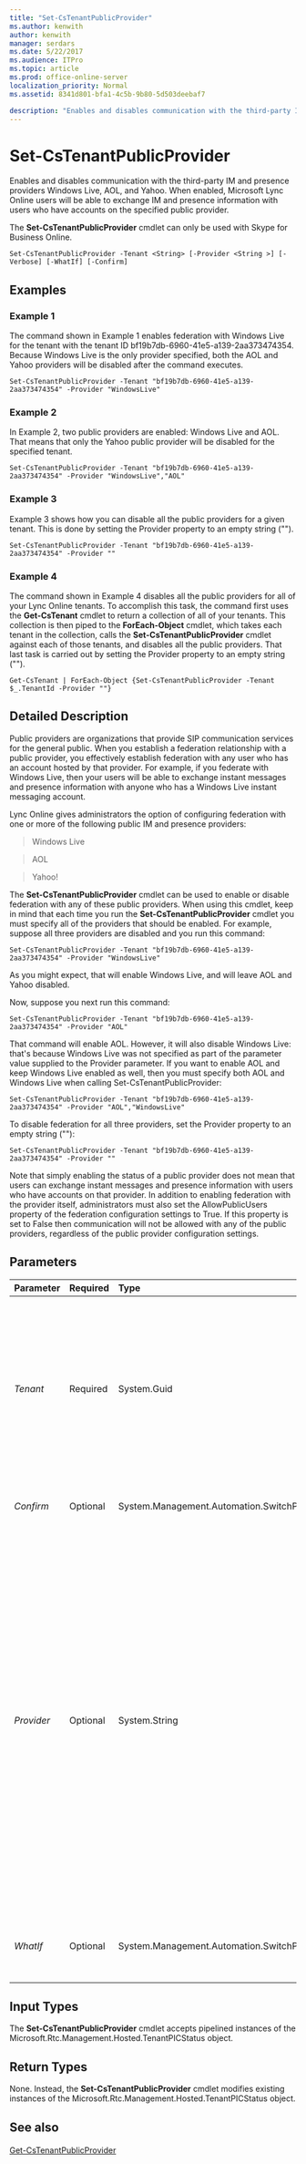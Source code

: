 ```yaml
---
title: "Set-CsTenantPublicProvider"
ms.author: kenwith
author: kenwith
manager: serdars
ms.date: 5/22/2017
ms.audience: ITPro
ms.topic: article
ms.prod: office-online-server
localization_priority: Normal
ms.assetid: 8341d801-bfa1-4c5b-9b80-5d503deebaf7

description: "Enables and disables communication with the third-party IM and presence providers Windows Live, AOL, and Yahoo. When enabled, Microsoft Lync Online users will be able to exchange IM and presence information with users who have accounts on the specified public provider."
---
```


# Set-CsTenantPublicProvider
 
Enables and disables communication with the third-party IM and presence providers Windows Live, AOL, and Yahoo. When enabled, Microsoft Lync Online users will be able to exchange IM and presence information with users who have accounts on the specified public provider.
  
The **Set-CsTenantPublicProvider** cmdlet can only be used with Skype for Business Online.
  
```
Set-CsTenantPublicProvider -Tenant <String> [-Provider <String >] [-Verbose] [-WhatIf] [-Confirm]
```

## Examples
<a name="Examples"> </a>

### Example 1

The command shown in Example 1 enables federation with Windows Live for the tenant with the tenant ID bf19b7db-6960-41e5-a139-2aa373474354. Because Windows Live is the only provider specified, both the AOL and Yahoo providers will be disabled after the command executes.
  
```
Set-CsTenantPublicProvider -Tenant "bf19b7db-6960-41e5-a139-2aa373474354" -Provider "WindowsLive"
```

### Example 2

In Example 2, two public providers are enabled: Windows Live and AOL. That means that only the Yahoo public provider will be disabled for the specified tenant.
  
```
Set-CsTenantPublicProvider -Tenant "bf19b7db-6960-41e5-a139-2aa373474354" -Provider "WindowsLive","AOL"
```

### Example 3

Example 3 shows how you can disable all the public providers for a given tenant. This is done by setting the Provider property to an empty string ("").
  
```
Set-CsTenantPublicProvider -Tenant "bf19b7db-6960-41e5-a139-2aa373474354" -Provider ""
```

### Example 4

The command shown in Example 4 disables all the public providers for all of your Lync Online tenants. To accomplish this task, the command first uses the **Get-CsTenant** cmdlet to return a collection of all of your tenants. This collection is then piped to the **ForEach-Object** cmdlet, which takes each tenant in the collection, calls the **Set-CsTenantPublicProvider** cmdlet against each of those tenants, and disables all the public providers. That last task is carried out by setting the Provider property to an empty string ("").
  
```
Get-CsTenant | ForEach-Object {Set-CsTenantPublicProvider -Tenant $_.TenantId -Provider ""}
```

## Detailed Description
<a name="DetailedDescription"> </a>

Public providers are organizations that provide SIP communication services for the general public. When you establish a federation relationship with a public provider, you effectively establish federation with any user who has an account hosted by that provider. For example, if you federate with Windows Live, then your users will be able to exchange instant messages and presence information with anyone who has a Windows Live instant messaging account.
  
Lync Online gives administrators the option of configuring federation with one or more of the following public IM and presence providers:
  
> Windows Live
    
> AOL
    
> Yahoo!
    
The **Set-CsTenantPublicProvider** cmdlet can be used to enable or disable federation with any of these public providers. When using this cmdlet, keep in mind that each time you run the **Set-CsTenantPublicProvider** cmdlet you must specify all of the providers that should be enabled. For example, suppose all three providers are disabled and you run this command:
  
```
Set-CsTenantPublicProvider -Tenant "bf19b7db-6960-41e5-a139-2aa373474354" -Provider "WindowsLive"
```

As you might expect, that will enable Windows Live, and will leave AOL and Yahoo disabled.
  
Now, suppose you next run this command:
  
```
Set-CsTenantPublicProvider -Tenant "bf19b7db-6960-41e5-a139-2aa373474354" -Provider "AOL"
```

That command will enable AOL. However, it will also disable Windows Live: that's because Windows Live was not specified as part of the parameter value supplied to the Provider parameter. If you want to enable AOL and keep Windows Live enabled as well, then you must specify both AOL and Windows Live when calling Set-CsTenantPublicProvider:
  
```
Set-CsTenantPublicProvider -Tenant "bf19b7db-6960-41e5-a139-2aa373474354" -Provider "AOL","WindowsLive"
```

To disable federation for all three providers, set the Provider property to an empty string (""):
  
```
Set-CsTenantPublicProvider -Tenant "bf19b7db-6960-41e5-a139-2aa373474354" -Provider ""
```

Note that simply enabling the status of a public provider does not mean that users can exchange instant messages and presence information with users who have accounts on that provider. In addition to enabling federation with the provider itself, administrators must also set the AllowPublicUsers property of the federation configuration settings to True. If this property is set to False then communication will not be allowed with any of the public providers, regardless of the public provider configuration settings.
  
## Parameters
<a name="DetailedDescription"> </a>

|**Parameter**|**Required**|**Type**|**Description**|
|:-----|:-----|:-----|:-----|
| _Tenant_ <br/> |Required  <br/> |System.Guid  <br/> |Globally unique identifier (GUID) of the tenant account whose public provider settings are being modified. For example:  <br/> -Tenant "38aad667-af54-4397-aaa7-e94c79ec2308"  <br/> You can return the tenant ID for each of your tenants by running this command:  <br/> ```Get-CsTenant | Select-Object DisplayName, TenantID```Get-CsTenant | Select-Object DisplayName, TenantID  <br/> |
| _Confirm_ <br/> |Optional  <br/> |System.Management.Automation.SwitchParameter  <br/> |Prompts you for confirmation before executing the command.  <br/> |
| _Provider_ <br/> |Optional  <br/> |System.String   <br/> |Indicates the public provider (or providers) that users will be allowed to communicate with. Valid values are:  <br/> \* AOL  <br/> \* WindowsLive  <br/> \* Yahoo  <br/> Note that, when configuring public providers, any provider included in the Provider parameter value will be enabled for use, while any provider not included in the parameter value will be disabled. For example, this syntax enables only Yahoo, while disabling Windows Live and AOL:  <br/> -Provider "AOL"  <br/> You can enable multiple providers by separating the provider names by using commas:  <br/> -Provider "AOL","WindowsLive"  <br/> |
| _WhatIf_ <br/> |Optional  <br/> |System.Management.Automation.SwitchParameter  <br/> |Describes what would happen if you executed the command without actually executing the command.  <br/> |
   
## Input Types
<a name="InputTypes"> </a>

The **Set-CsTenantPublicProvider** cmdlet accepts pipelined instances of the Microsoft.Rtc.Management.Hosted.TenantPICStatus object.
  
## Return Types
<a name="ReturnTypes"> </a>

None. Instead, the **Set-CsTenantPublicProvider** cmdlet modifies existing instances of the Microsoft.Rtc.Management.Hosted.TenantPICStatus object.
  
## See also
<a name="ReturnTypes"> </a>

#### 

[Get-CsTenantPublicProvider](get-cstenantpublicprovider.md)

